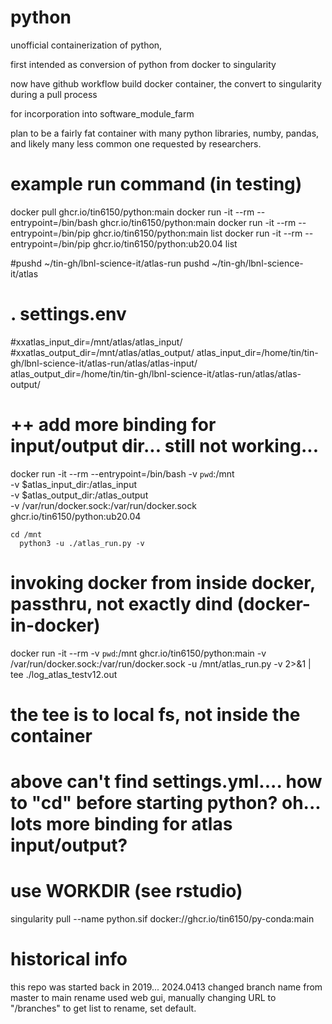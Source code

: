 # python

unofficial 
containerization of python,

first intended as conversion of python from docker to singularity

now have github workflow build docker container, the convert to singularity during a pull process

for incorporation into software_module_farm


plan to be a fairly fat container with many python libraries, numby, pandas, and likely many less common one requested by researchers.




# example run command (in testing)

docker pull          ghcr.io/tin6150/python:main
docker run -it --rm  --entrypoint=/bin/bash ghcr.io/tin6150/python:main
docker run -it --rm  --entrypoint=/bin/pip  ghcr.io/tin6150/python:main    list
docker run -it --rm  --entrypoint=/bin/pip  ghcr.io/tin6150/python:ub20.04 list


#pushd ~/tin-gh/lbnl-science-it/atlas-run
pushd ~/tin-gh/lbnl-science-it/atlas
# . settings.env
#xxatlas_input_dir=/mnt/atlas/atlas_input/
#xxatlas_output_dir=/mnt/atlas/atlas_output/
atlas_input_dir=/home/tin/tin-gh/lbnl-science-it/atlas-run/atlas/atlas-input/
atlas_output_dir=/home/tin/tin-gh/lbnl-science-it/atlas-run/atlas/atlas-output/

# ++ add more binding for input/output dir...   still not working... 
docker run -it --rm --entrypoint=/bin/bash -v `pwd`:/mnt \
  -v $atlas_input_dir:/atlas_input    \
  -v $atlas_output_dir:/atlas_output  \
  -v /var/run/docker.sock:/var/run/docker.sock   ghcr.io/tin6150/python:ub20.04
	
    cd /mnt
	  python3 -u ./atlas_run.py -v


# invoking docker from inside docker, passthru, not exactly dind (docker-in-docker)
docker run -it --rm  -v `pwd`:/mnt ghcr.io/tin6150/python:main -v /var/run/docker.sock:/var/run/docker.sock  -u /mnt/atlas_run.py -v 2>&1 | tee ./log_atlas_testv12.out 
# the tee is to local fs, not inside the container
# above can't find settings.yml.... how to "cd" before starting python?  oh... lots more binding for atlas input/output?
# use WORKDIR (see rstudio)


singularity pull --name python.sif docker://ghcr.io/tin6150/py-conda:main



# historical info

this repo was started back in 2019... 
2024.0413 changed branch name from master to main
rename used web gui, manually changing URL to "/branches" to get list to rename, set default.







